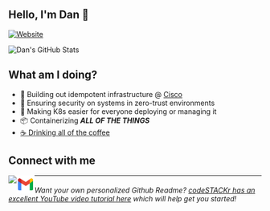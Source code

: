 ## Hello, I'm Dan 👋

[![Website](https://img.shields.io/website?label=danmanners.com&style=for-the-badge&url=https%3A%2F%2Fdanmanners.com)](https://danmanners.com)

![Dan's GitHub Stats](https://github-readme-stats.vercel.app/api?username=danmanners&show_icons=true&theme=tokyonight)

## What am I doing?

- 🌉 Building out idempotent infrastructure @ [Cisco](https://cisco.com)
- 🔐 Ensuring security on systems in zero-trust environments
- 🎉 Making K8s easier for everyone deploying or managing it
- 📦 Containerizing **_ALL OF THE THINGS_**
- [☕ Drinking all of the coffee](https://ceremonycoffee.com/)

## Connect with me

[<img align="left" height="36px" src="https://upload.wikimedia.org/wikipedia/commons/e/e9/Linkedin_icon.svg" />][linkedin]
[<img align="left" height="36px" src="images/gmail.png" />][email]

---

###### Want your own personalized Github Readme? [codeSTACKr has an excellent YouTube video tutorial here](https://www.youtube.com/watch?v=ECuqb5Tv9qI) which will help get you started!

<!-- Personal Information -->
[website]:  https://danmanners.com
[linkedin]: https://www.linkedin.com/in/danielmanners/
[email]:    mailto:daniel.a.manners@gmail.com
